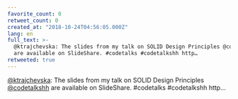 ```yaml
---
favorite_count: 0
retweet_count: 0
created_at: "2018-10-24T04:56:05.000Z"
lang: en
full_text: >-
  @ktrajchevska: The slides from my talk on SOLID Design Principles @codetalkshh
  are available on SlideShare. #codetalks #codetalkshh http…
retweeted: true
---
```


[@ktrajchevska](https://twitter.com/ktrajchevska): The slides from my talk on
SOLID Design Principles [@codetalkshh](https://twitter.com/codetalkshh) are
available on SlideShare. #codetalks #codetalkshh http…
